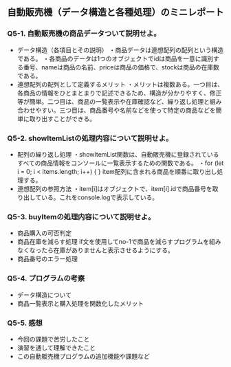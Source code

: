 ## 自動販売機（データ構造と各種処理）のミニレポート
### Q5-1. 自動販売機の商品データついて説明せよ。
* データ構造（各項目とその説明）
・商品データは連想配列の配列という構造である。
・各商品のデータは1つのオブジェクトでidは商品を一意に識別する番号、nameは商品の名前、priceは商品の価格で、stockは商品の在庫数である。
* 連想配列の配列として定義するメリット
  ・メリットは複数ある。一つ目は、各商品の情報をひとまとまりで記述できるため、構造が分かりやすく、修正等が簡単。二つ目は、商品の一覧表示や在庫確認など、繰り返し処理と組み合わせやすい。三つ目は、商品番号や名前などを使って特定の商品などを簡単に取り出すことができる。
### Q5-2. showItemListの処理内容について説明せよ。
* 配列の繰り返し処理
  ・showItemList関数は、自動販売機に登録されているすべての商品情報をコンソールに一覧表示するための関数である。
  ・for (let i = 0; i < items.length; i++) {
  }
  item配列に含まれる商品を順番に取り出し処理する。
* 連想配列の参照方法
  ・item[i]はオブジェクトで、item[i].idで商品番号を取り出している。これをconsole.logで表示している。
### Q5-3. buyItemの処理内容について説明せよ。
* 商品購入の可否判定
* 商品在庫を減らす処理
  if文を使用してno-1で商品を減らすプログラムを組みなくなったら在庫がありませんと表示させるようにする。
* 商品番号のエラー処理
### Q5-4. プログラムの考察
* データ構造について
* 商品一覧表示と購入処理を関数化したメリット
### Q5-5. 感想
* 今回の課題で苦労したこと
* 演習を通して理解できたこと
* この自動販売機プログラムの追加機能や課題など
